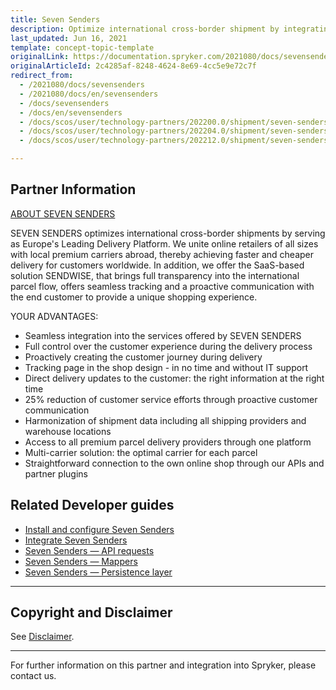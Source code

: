 ```yaml
---
title: Seven Senders
description: Optimize international cross-border shipment by integrating Seven Senders into the Spryker Commerce OS.
last_updated: Jun 16, 2021
template: concept-topic-template
originalLink: https://documentation.spryker.com/2021080/docs/sevensenders
originalArticleId: 2c4285af-8248-4624-8e69-4cc5e9e72c7f
redirect_from:
  - /2021080/docs/sevensenders
  - /2021080/docs/en/sevensenders
  - /docs/sevensenders
  - /docs/en/sevensenders
  - /docs/scos/user/technology-partners/202200.0/shipment/seven-senders.html
  - /docs/scos/user/technology-partners/202204.0/shipment/seven-senders.html
  - /docs/scos/user/technology-partners/202212.0/shipment/seven-senders.html

---
```


## Partner Information

[ABOUT SEVEN SENDERS](https://www.sevensenders.com/)

SEVEN SENDERS optimizes international cross-border shipments by serving as Europe's Leading Delivery Platform. We unite online retailers of all sizes with local premium carriers abroad, thereby achieving faster and cheaper delivery for customers worldwide. In addition, we offer the SaaS-based solution SENDWISE, that brings full transparency into the international parcel flow, offers seamless tracking and a proactive communication with the end customer to provide a unique shopping experience.

YOUR ADVANTAGES:

* Seamless integration into the services offered by SEVEN SENDERS
* Full control over the customer experience during the delivery process
* Proactively creating the customer journey during delivery
* Tracking page in the shop design - in no time and without IT support
* Direct delivery updates to the customer: the right information at the right time
* 25% reduction of customer service efforts through proactive customer communication
* Harmonization of shipment data including all shipping providers and warehouse locations
* Access to all premium parcel delivery providers through one platform
* Multi-carrier solution: the optimal carrier for each parcel
* Straightforward connection to the own online shop through our APIs and partner plugins

## Related Developer guides

* [Install and configure Seven Senders](/docs/pbc/all/carrier-management/{{site.version}}/third-party-integrations/seven-senders/install-and-configure-seven-senders.html)
* [Integrate Seven Senders](/docs/pbc/all/carrier-management/{{site.version}}/third-party-integrations/seven-senders/integrate-seven-senders.html)
* [Seven Senders — API requests](/docs/pbc/all/carrier-management/{{site.version}}/third-party-integrations/seven-senders/seven-senders-api-requests.html)
* [Seven Senders — Mappers](/docs/pbc/all/carrier-management/{{site.version}}/third-party-integrations/seven-senders/seven-senders-mappers.html)
* [Seven Senders — Persistence layer](/docs/pbc/all/carrier-management/{{site.version}}/third-party-integrations/seven-senders/seven-senders-persistance-layer.html)

---

## Copyright and Disclaimer

See [Disclaimer](https://github.com/spryker/spryker-documentation).

---
For further information on this partner and integration into Spryker, please contact us.

<div class="hubspot-form js-hubspot-form" data-portal-id="2770802" data-form-id="163e11fb-e833-4638-86ae-a2ca4b929a41" id="hubspot-1"></div>
